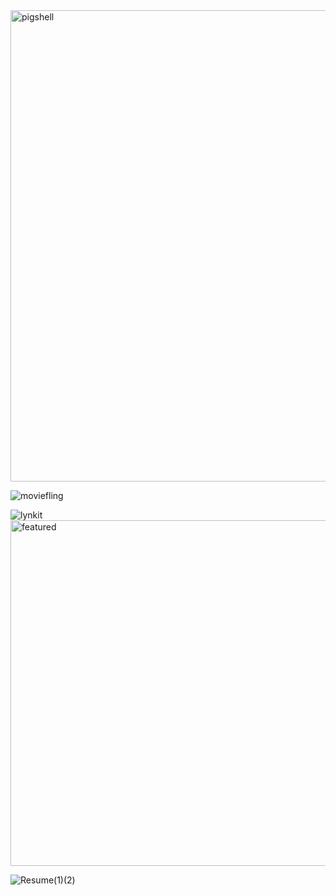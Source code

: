 <img width="754" alt="pigshell" src="https://github.com/thevinitgupta/100-Days-of-Learning/assets/65801700/fa71377e-4994-465c-af70-5698014ee88a">

![moviefling](https://github.com/thevinitgupta/100-Days-of-Learning/assets/65801700/1527023c-293b-4b34-ae31-4f29687fb1dd)

![lynkit](https://github.com/thevinitgupta/100-Days-of-Learning/assets/65801700/f1936506-6831-4156-86a2-a2b23cf1033e)
<img width="553" alt="featured" src="https://github.com/thevinitgupta/100-Days-of-Learning/assets/65801700/440abfe7-9657-4b44-bed8-0cd4d1449dff">


![Resume(1)(2)](https://github.com/thevinitgupta/100-Days-of-Learning/assets/65801700/b8c895ff-94d4-4dea-91ba-53ceb6cf1075)
